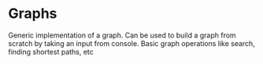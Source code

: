 # Graphs


Generic implementation of a graph. Can be used to build a graph from scratch by taking an input from console. Basic graph operations like search, finding shortest paths, etc

